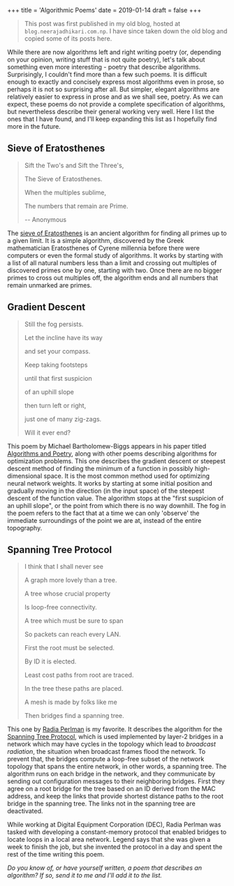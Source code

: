+++
title = 'Algorithmic Poems'
date = 2019-01-14
draft = false
+++

> This post was first published in my old blog, hosted at `blog.neerajadhikari.com.np`.
> I have since taken down the old blog and copied some of its posts here.

While there are now algorithms left and right writing poetry (or, depending on
your opinion, writing stuff that is not quite poetry), let's talk about
something even more interesting - poetry that describe algorithms.
Surprisingly, I couldn't find more than a few such poems. It is difficult
enough to exactly and concisely express most algorithms even in prose, so
perhaps it is not so surprising after all. But simpler, elegant algorithms are
relatively easier to express in prose and as we shall see, poetry. As we can
expect, these poems do not provide a complete specification of algorithms, but
nevertheless describe their general working very well. Here I list the ones
that I have found, and I'll keep expanding this list as I hopefully find more
in the future.

## Sieve of Eratosthenes

> Sift the Two's and Sift the Three's,
>
> The Sieve of Eratosthenes.
>
> When the multiples sublime,
>
> The numbers that remain are Prime.
>
> -- Anonymous

The [sieve of
Eratosthenes](https://en.wikipedia.org/wiki/Sieve_of_Eratosthenes) is an
ancient algorithm for finding all primes up to a given limit. It is a simple
algorithm, discovered by the Greek mathematician Eratosthenes of Cyrene
millennia before there were computers or even the formal study of algorithms.
It works by starting with a list of all natural numbers less than a limit and
crossing out multiples of discovered primes one by one, starting with two. Once
there are no bigger primes to cross out multiples off, the algorithm ends and
all numbers that remain unmarked are primes.

## Gradient Descent

> Still the fog persists.
>
> Let the incline have its way
>
> and set your compass.
>
> Keep taking footsteps
>
> until that first suspicion
>
> of an uphill slope
>
> then turn left or right,
>
> just one of many zig-zags.
>
> Will it ever end?

This poem by Michael Bartholomew-Biggs appears in his paper titled [Algorithms
and Poetry](https://www.researchgate.net/publication/282948019_Poetry_Algorithms), along with other poems describing algorithms for
optimization problems. This one describes the gradient descent or steepest
descent method of finding the minimum of a function in possibly
high-dimensional space. It is the most common method used for optimizing neural
network weights. It works by starting at some initial position and gradually
moving in the direction (in the input space) of the steepest descent of the
function value. The algorithm stops at the "first suspicion of an uphill
slope", or the point from which there is no way downhill. The fog in the poem
refers to the fact that at a time we can only 'observe' the immediate
surroundings of the point we are at, instead of the entire topography.

## Spanning Tree Protocol

> I think that I shall never see
>
> A graph more lovely than a tree.
>
> A tree whose crucial property
>
> Is loop-free connectivity.
>
> A tree which must be sure to span
>
> So packets can reach every LAN.
>
> First the root must be selected.
>
> By ID it is elected.
>
> Least cost paths from root are traced.
>
> In the tree these paths are placed.
>
> A mesh is made by folks like me
>
> Then bridges find a spanning tree.

This one by [Radia Perlman](https://en.wikipedia.org/wiki/Radia_Perlman) is my
favorite. It describes the algorithm for the [Spanning Tree Protocol](https://en.wikipedia.org/wiki/Spanning_Tree_Protocol), which is used implemented by
layer-2 bridges in a network which may have cycles in the topology which lead
to *broadcast radiation*, the situation when broadcast frames flood the
network. To prevent that, the bridges compute a loop-free subset of the network
topology that spans the entire network, in other words, a spanning tree. The
algorithm runs on each bridge in the network, and they communicate by sending
out configuration messages to their neighboring bridges. First they agree on a
root bridge for the tree based on an ID derived from the MAC address, and keep
the links that provide shortest distance paths to the root bridge in the
spanning tree. The links not in the spanning tree are deactivated.

While working at Digital Equipment Corporation (DEC), Radia Perlman was tasked
with developing a constant-memory protocol that enabled bridges to locate loops
in a local area network. Legend says that she was given a week to finish the
job, but she invented the protocol in a day and spent the rest of the time
writing this poem.

*Do you know of, or have yourself written, a poem that describes an algorithm?
If so, send it to me and I'll add it to the list.*
